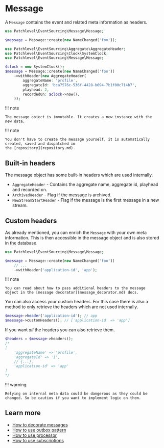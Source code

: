 # Message

A `Message` contains the event and related meta information as headers.

```php
use Patchlevel\EventSourcing\Message\Message;

$message = Message::create(new NameChanged('foo'));
```



```php
use Patchlevel\EventSourcing\Aggregate\AggregateHeader;
use Patchlevel\EventSourcing\Clock\SystemClock;
use Patchlevel\EventSourcing\Message\Message;

$clock = new SystemClock();
$message = Message::create(new NameChanged('foo'))
    ->withHeader(new AggregateHeader(
        aggregateName: 'profile',
        aggregateId: 'bca7576c-536f-4428-b694-7b1f00c714b7',
        playhead: 2,
        recordedOn: $clock->now(),
    ));
```

!!! note

    The message object is immutable. It creates a new instance with the new data.

!!! note

    You don't have to create the message yourself, it is automatically created, saved and dispatched in
    the [repository](repository.md).

## Built-in headers

The message object has some built-in headers which are used internally.

* `AggregateHeader` - Contains the aggregate name, aggregate id, playhead and recorded on.
* `ArchivedHeader` - Flag if the message is archived.
* `NewStreamStartHeader` - Flag if the message is the first message in a new stream.

## Custom headers

As already mentioned, you can enrich the `Message` with your own meta information. This is then accessible in the
message object and is also stored in the database.

```php
use Patchlevel\EventSourcing\Message\Message;

$message = Message::create(new NameChanged('foo'))
    // ...
    ->withHeader('application-id', 'app');
```
!!! note

    You can read about how to pass additional headers to the message object in the [message decorator](message_decorator.md) docs.
    
You can also access your custom headers. For this case there is also a method to only retrieve the headers which are not
used internally.

```php
$message->header('application-id'); // app
$message->customHeaders(); // ['application-id' => 'app']
```
If you want *all* the headers you can also retrieve them.

```php
$headers = $message->headers();
/*
[
    'aggregateName' => 'profile',
    'aggregateId' => '1',
    // {...},
    'application-id' => 'app'
]
*/
```
!!! warning

    Relying on internal meta data could be dangerous as they could be changed. So be cautios if you want to implement logic on them.

## Learn more

* [How to decorate messages](message_decorator.md)
* [How to use outbox pattern](outbox.md)
* [How to use processor](subscription.md)
* [How to use subscriptions](subscription.md)
